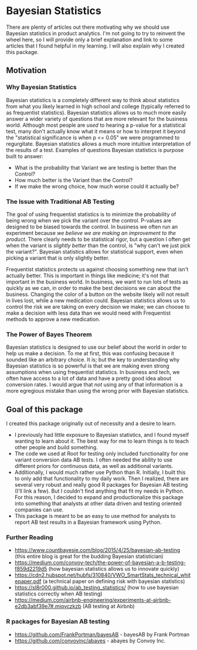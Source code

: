 # Bayesian Statistics

There are plenty of articles out there motivating why we should use Bayesian statistics in product analytics. I'm not going to try to reinvent the wheel here, so I will provide only a brief explanation and link to some articles that I found helpful in my learning. I will also explain why I created this package.

## Motivation

### Why Bayesian Statistics

Bayesian statistics is a completely different way to think about statistics from what you likely learned in high school and college (typically referred to as frequentist statistics). Bayesian statistics allows us to much more easily answer a wider variety of questions that are more relevant for the business world. Although most people are _used_ to hearing a p-value for a statistical test, many don't actually know what it means or how to interpret it beyond the "statistical significance is when p <= 0.05" we were programmed to regurgitate. Bayesian statistics allows a much more intuitive interpretation of the results of a test. Examples of questions Bayesian statistics is purpose built to answer:

* What is the probability that Variant we are testing is better than the Control?
* How much better is the Variant than the Control?
* If we make the wrong choice, how much worse could it actually be?

### The Issue with Traditional AB Testing

The goal of using frequentist statistics is to minimize the probability of being wrong when we pick the variant over the control. P-values are designed to be biased towards the control. In business we often run an experiment because _we believe we are making an improvement to the product_. There clearly needs to be statistical rigor, but a question I often get when the variant is _slightly better_ than the control, is "why can't we just pick the variant?". Bayesian statistics allows for statistical support, even when picking a variant that is only slightly better.

Frequentist statistics protects us against choosing something new that isn't actually better. This is important in things like medicine; it's not that important in the business world. In business, we want to run lots of tests as quickly as we can, in order to make the best decisions we can about the business. Changing the color of a button on the website likely will not result in lives lost, while a new medication could. Bayesian statistics allows us to control the risk we are taking on every decision we make; we can choose to make a decision with less data than we would need with Frequentist methods to approve a new medication.

### The Power of Bayes Theorem

Bayesian statistics is designed to use our belief about the world in order to help us make a decision. To me at first, this was confusing because it sounded like an arbitrary choice. It is; but the key to understanding why Bayesian statistics is so powerful is that we are making even strong assumptions when using frequentist statistics. In business and tech, we often have access to a lot of data and have a pretty good idea about conversion rates. I would argue that _not_ using any of that information is a more egregious mistake than using the wrong prior with Bayesian statistics.

## Goal of this package

I created this package originally out of necessity and a desire to learn.

* I previously had little exposure to Bayesian statistics, and I found myself wanting to learn about it. The best way for me to learn things is to teach other people and build something.
* The code we used at Root for testing only included functionality for one variant conversion data AB tests. I often needed the ability to use different priors for continuous data, as well as additional variants.
* Additionally, I would much rather use Python than R. Initially, I built this to only add that functionality to my daily work. Then I realized, there are several very robust and really good R packages for Bayesian AB testing (I'll link a few). But I couldn't find anything that fit my needs in Python. For this reason, I decided to expand and productionalize this package into something that analysts at other data driven and testing oriented companies can use.
* This package is meant to be an easy to use method for analysts to report AB test results in a Bayesian framework using Python.

### Further Reading

* <https://www.countbayesie.com/blog/2015/4/25/bayesian-ab-testing> (this entire blog is great for the budding Bayesian statistician)
* <https://medium.com/convoy-tech/the-power-of-bayesian-a-b-testing-f859d2219d5> (how bayesian statistics allows us to innovate quickly)
* <https://cdn2.hubspot.net/hubfs/310840/VWO_SmartStats_technical_whitepaper.pdf> (a technical paper on defining risk with bayesian statistics)
* <https://sl8r000.github.io/ab_testing_statistics/> (how to use bayesian statistics correctly when AB testing)
* <https://medium.com/airbnb-engineering/experiments-at-airbnb-e2db3abf39e7#.miqyczkzb> (AB testing at Airbnb)

### R packages for Bayesian AB testing

* <https://github.com/FrankPortman/bayesAB> - bayesAB by Frank Portman
* <https://github.com/convoyinc/abayes> - abayes by Convoy Inc.
